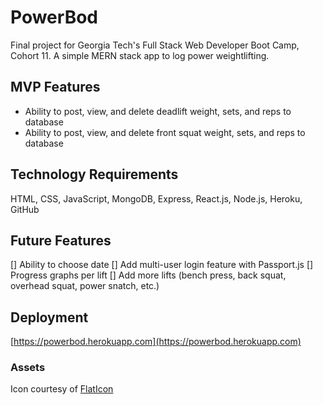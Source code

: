 # PowerBod
Final project for Georgia Tech's Full Stack Web Developer Boot Camp, Cohort 11. A simple MERN stack app to log power weightlifting.

## MVP Features
- Ability to post, view, and delete deadlift weight, sets, and reps to database
- Ability to post, view, and delete front squat weight, sets, and reps to database

## Technology Requirements
HTML, CSS, JavaScript, MongoDB, Express, React.js, Node.js, Heroku, GitHub

## Future Features
[] Ability to choose date
[] Add multi-user login feature with Passport.js
[] Progress graphs per lift
[] Add more lifts (bench press, back squat, overhead squat, power snatch, etc.)

## Deployment
[https://powerbod.herokuapp.com](https://powerbod.herokuapp.com)

### Assets
Icon courtesy of [FlatIcon](https://www.flaticon.com/)
